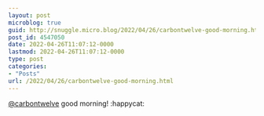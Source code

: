 ```yaml
---
layout: post
microblog: true
guid: http://snuggle.micro.blog/2022/04/26/carbontwelve-good-morning.html
post_id: 4547050
date: 2022-04-26T11:07:12-0000
lastmod: 2022-04-26T11:07:12-0000
type: post
categories:
- "Posts"
url: /2022/04/26/carbontwelve-good-morning.html
---
```

<p><span class="h-card" translate="no"><a href="https://phpc.social/@carbontwelve" class="u-url mention">@<span>carbontwelve</span></a></span> good morning! :happycat:</p>
